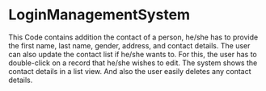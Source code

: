 # LoginManagementSystem

This Code contains addition the contact of a person, he/she has to provide the first name, last name, gender, address, and contact details. The user can also update the contact list if he/she wants to. For this, the user has to double-click on a record that he/she wishes to edit. The system shows the contact details in a list view. And also the user easily deletes any contact details.
